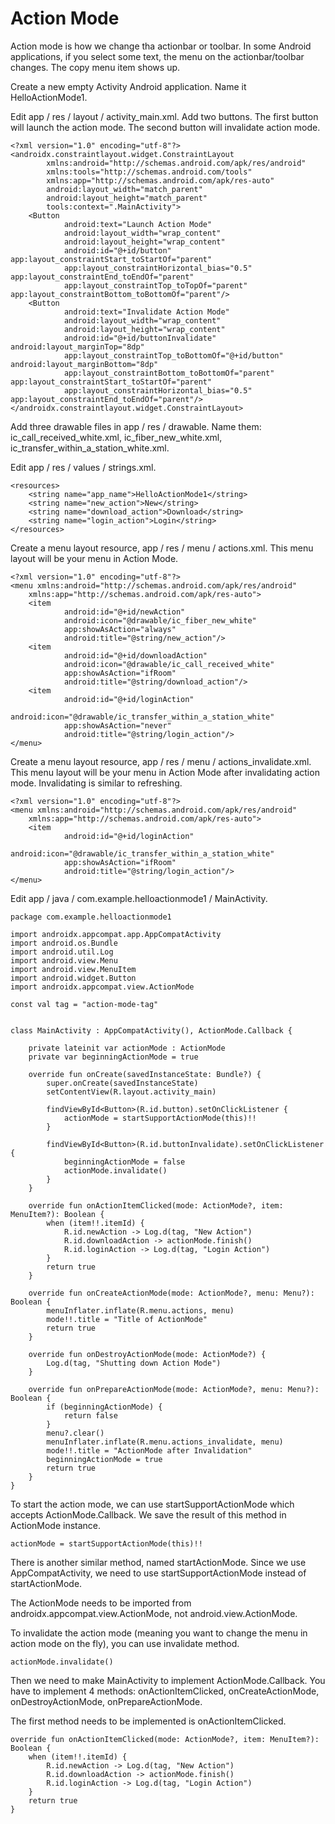 # **Action Mode**

Action mode is how we change tha actionbar or toolbar. In some Android applications, if you select some text, 
the menu on the actionbar/toolbar changes. The copy menu item shows up.

Create a new empty Activity Android application. Name it HelloActionMode1.   
   

Edit app / res / layout / activity_main.xml. Add two buttons. The first button will launch the action mode. The second button will invalidate action mode.  
  
    <?xml version="1.0" encoding="utf-8"?>
    <androidx.constraintlayout.widget.ConstraintLayout
            xmlns:android="http://schemas.android.com/apk/res/android"
            xmlns:tools="http://schemas.android.com/tools"
            xmlns:app="http://schemas.android.com/apk/res-auto"
            android:layout_width="match_parent"
            android:layout_height="match_parent"
            tools:context=".MainActivity">
        <Button
                android:text="Launch Action Mode"
                android:layout_width="wrap_content"
                android:layout_height="wrap_content"
                android:id="@+id/button" app:layout_constraintStart_toStartOf="parent"
                app:layout_constraintHorizontal_bias="0.5" app:layout_constraintEnd_toEndOf="parent"
                app:layout_constraintTop_toTopOf="parent" app:layout_constraintBottom_toBottomOf="parent"/>
        <Button
                android:text="Invalidate Action Mode"
                android:layout_width="wrap_content"
                android:layout_height="wrap_content"
                android:id="@+id/buttonInvalidate" android:layout_marginTop="8dp"
                app:layout_constraintTop_toBottomOf="@+id/button" android:layout_marginBottom="8dp"
                app:layout_constraintBottom_toBottomOf="parent" app:layout_constraintStart_toStartOf="parent"
                app:layout_constraintHorizontal_bias="0.5" app:layout_constraintEnd_toEndOf="parent"/>
    </androidx.constraintlayout.widget.ConstraintLayout>
  
Add three drawable files in app / res / drawable. Name them: ic_call_received_white.xml, ic_fiber_new_white.xml, ic_transfer_within_a_station_white.xml.  
  
Edit app / res / values / strings.xml.  
  
    <resources>
        <string name="app_name">HelloActionMode1</string>
        <string name="new_action">New</string>
        <string name="download_action">Download</string>
        <string name="login_action">Login</string>
    </resources>
  
Create a menu layout resource, app / res / menu / actions.xml. This menu layout will be your menu in Action Mode.  
  
    <?xml version="1.0" encoding="utf-8"?>
    <menu xmlns:android="http://schemas.android.com/apk/res/android"
        xmlns:app="http://schemas.android.com/apk/res-auto">
        <item
                android:id="@+id/newAction"
                android:icon="@drawable/ic_fiber_new_white"
                app:showAsAction="always"
                android:title="@string/new_action"/>
        <item
                android:id="@+id/downloadAction"
                android:icon="@drawable/ic_call_received_white"
                app:showAsAction="ifRoom"
                android:title="@string/download_action"/>
        <item
                android:id="@+id/loginAction"
                android:icon="@drawable/ic_transfer_within_a_station_white"
                app:showAsAction="never"
                android:title="@string/login_action"/>
    </menu>
  
Create a menu layout resource, app / res / menu / actions_invalidate.xml. This menu layout will be your menu in Action Mode after invalidating action mode. Invalidating is similar to refreshing.  

    <?xml version="1.0" encoding="utf-8"?>
    <menu xmlns:android="http://schemas.android.com/apk/res/android"
        xmlns:app="http://schemas.android.com/apk/res-auto">
        <item
                android:id="@+id/loginAction"
                android:icon="@drawable/ic_transfer_within_a_station_white"
                app:showAsAction="ifRoom"
                android:title="@string/login_action"/>
    </menu> 
  
Edit app / java / com.example.helloactionmode1 / MainActivity.  
  
    package com.example.helloactionmode1

    import androidx.appcompat.app.AppCompatActivity
    import android.os.Bundle
    import android.util.Log
    import android.view.Menu
    import android.view.MenuItem
    import android.widget.Button
    import androidx.appcompat.view.ActionMode

    const val tag = "action-mode-tag"


    class MainActivity : AppCompatActivity(), ActionMode.Callback {

        private lateinit var actionMode : ActionMode
        private var beginningActionMode = true

        override fun onCreate(savedInstanceState: Bundle?) {
            super.onCreate(savedInstanceState)
            setContentView(R.layout.activity_main)

            findViewById<Button>(R.id.button).setOnClickListener {
                actionMode = startSupportActionMode(this)!!
            }

            findViewById<Button>(R.id.buttonInvalidate).setOnClickListener {
                beginningActionMode = false
                actionMode.invalidate()
            }
        }

        override fun onActionItemClicked(mode: ActionMode?, item: MenuItem?): Boolean {
            when (item!!.itemId) {
                R.id.newAction -> Log.d(tag, "New Action")
                R.id.downloadAction -> actionMode.finish()
                R.id.loginAction -> Log.d(tag, "Login Action")
            }
            return true
        }

        override fun onCreateActionMode(mode: ActionMode?, menu: Menu?): Boolean {
            menuInflater.inflate(R.menu.actions, menu)
            mode!!.title = "Title of ActionMode"
            return true
        }

        override fun onDestroyActionMode(mode: ActionMode?) {
            Log.d(tag, "Shutting down Action Mode")
        }

        override fun onPrepareActionMode(mode: ActionMode?, menu: Menu?): Boolean {
            if (beginningActionMode) {
                return false
            }
            menu?.clear()
            menuInflater.inflate(R.menu.actions_invalidate, menu)
            mode!!.title = "ActionMode after Invalidation"
            beginningActionMode = true
            return true
        }
    }
  
To start the action mode, we can use startSupportActionMode which accepts ActionMode.Callback. We save the result of this method in ActionMode instance.  
  
    actionMode = startSupportActionMode(this)!!
  
There is another similar method, named startActionMode. Since we use AppCompatActivity, we need to use startSupportActionMode instead of startActionMode.  
  
The ActionMode needs to be imported from androidx.appcompat.view.ActionMode, not android.view.ActionMode.  
  
To invalidate the action mode (meaning you want to change the menu in action mode on the fly), you can use invalidate method.  
  
    actionMode.invalidate()
  
Then we need to make MainActivity to implement ActionMode.Callback. You have to implement 4 methods: onActionItemClicked, onCreateActionMode, onDestroyActionMode, onPrepareActionMode.  
  
The first method needs to be implemented is onActionItemClicked.  
  
    override fun onActionItemClicked(mode: ActionMode?, item: MenuItem?): Boolean {
        when (item!!.itemId) {
            R.id.newAction -> Log.d(tag, "New Action")
            R.id.downloadAction -> actionMode.finish()
            R.id.loginAction -> Log.d(tag, "Login Action")
        }
        return true
    }
